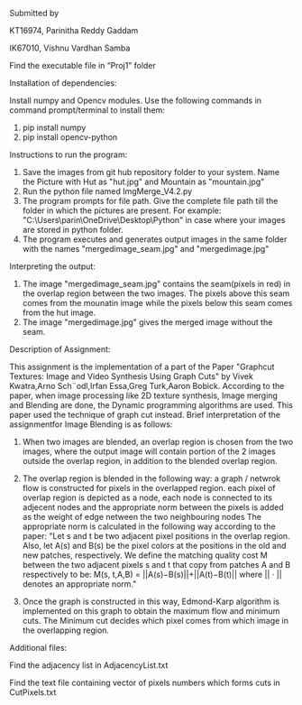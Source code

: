 Submitted by

KT16974, Parinitha Reddy Gaddam

IK67010, Vishnu Vardhan Samba


Find the executable file in “Proj1” folder

Installation of dependencies:

Install numpy and Opencv modules. Use the following commands in command prompt/terminal to install them: 
1. pip install numpy
2. pip install opencv-python 

Instructions to run the program:

1. Save the images from git hub repository folder to your system. Name the Picture with Hut as "hut.jpg" and Mountain as "mountain.jpg"
2. Run the python file named ImgMerge_V4.2.py
3. The program prompts for file path. Give the complete file path till the folder in which the pictures are present.
   For example: "C:\Users\parin\OneDrive\Desktop\Python" in case where your images are stored in python folder.
4. The program executes and generates output images in the same folder with the names "mergedimage_seam.jpg" and "mergedimage.jpg"

Interpreting the output: 

1. The image "mergedimage_seam.jpg" contains the seam(pixels in red) in the overlap region between the two images. The pixels above this seam
   comes from the mounatin image while the pixels below this seam comes from the hut image.
2. The image "mergedimage.jpg" gives the merged image without the seam.

Description of Assignment:

This assignment is the implementation of a part of the Paper "Graphcut Textures: Image and Video Synthesis Using Graph Cuts" by Vivek Kwatra,Arno Sch¨odl,Irfan Essa,Greg Turk,Aaron Bobick.
According to the paper, when image processing like 2D texture synthesis, Image merging and Blending are done, the Dynamic programming algorithms are used. This paper used the technique
of graph cut instead. Brief interpretation of the assignmentfor Image Blending is as follows:
1. When two images are blended, an overlap region is chosen from the two images, where the output image will contain portion of the 2 images outside the overlap region, in addition to
the blended overlap region.

2. The overlap region is blended in the following way: a graph / netwrok flow is constructed for pixels in the overlapped region.
each pixel of overlap region is depicted as a node, each node is connected to its adjecent nodes and the appropriate norm between the pixels is added as the weight of edge netween the two neighbouring nodes
The appropriate norm is calculated in the following way according to the paper:
"Let s and t be two adjacent pixel positions in the overlap region. Also, let A(s) and B(s) be the pixel colors at the positions in the old and new patches, respectively.
We define the matching quality cost M between the two adjacent pixels s and t that copy from patches A and B respectively to be:
M(s, t,A,B) = ||A(s)−B(s)||+||A(t)−B(t)||
where || · || denotes an appropriate norm."

3. Once the graph is constructed in this way, Edmond-Karp algorithm is implemented on this graph to obtain the maximum flow and minimum cuts. The Minimum cut decides which pixel comes from which image in the overlapping region.

Additional files:

Find the adjacency list in AdjacencyList.txt

Find the text file containing vector of pixels numbers which forms cuts in CutPixels.txt
